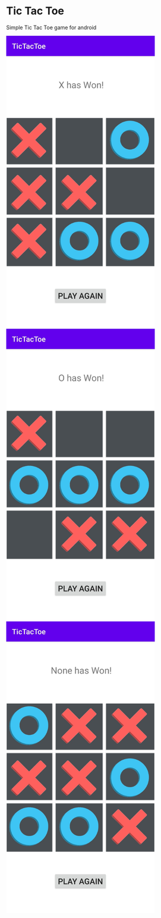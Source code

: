 # Tic Tac Toe

Simple Tic Tac Toe game for android

<div>
<p float="left">
  <img src="screen_shots/1.jpg" width="400" />
  <img src="screen_shots/2.jpg" width="400" /> 
  <img src="screen_shots/3.jpg" width="400" />
</p>
</div>
